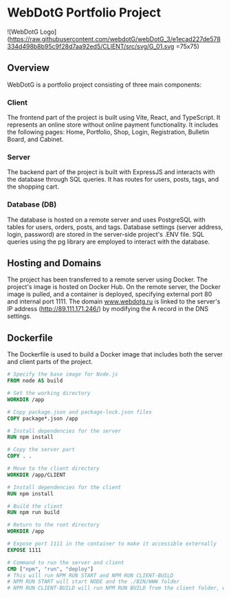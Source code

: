 # WebDotG Portfolio Project
![WebDotG Logo](https://raw.githubusercontent.com/webdotG/webDotG_3/e1ecad227de578334d498b8b95c9f28d7aa92ed5/CLIENT/src/svg/G_01.svg =75x75)


## Overview

WebDotG is a portfolio project consisting of three main components:

### Client

The frontend part of the project is built using Vite, React, and TypeScript. It represents an online store without online payment functionality. It includes the following pages: Home, Portfolio, Shop, Login, Registration, Bulletin Board, and Cabinet.

### Server

The backend part of the project is built with ExpressJS and interacts with the database through SQL queries. It has routes for users, posts, tags, and the shopping cart.

### Database (DB)

The database is hosted on a remote server and uses PostgreSQL with tables for users, orders, posts, and tags. Database settings (server address, login, password) are stored in the server-side project's .ENV file. SQL queries using the pg library are employed to interact with the database.

## Hosting and Domains

The project has been transferred to a remote server using Docker. The project's image is hosted on Docker Hub. On the remote server, the Docker image is pulled, and a container is deployed, specifying external port 80 and internal port 1111. The domain www.webdotg.ru is linked to the server's IP address (http://89.111.171.246/) by modifying the A record in the DNS settings.

## Dockerfile

The Dockerfile is used to build a Docker image that includes both the server and client parts of the project.

```Dockerfile
# Specify the base image for Node.js
FROM node AS build

# Set the working directory
WORKDIR /app

# Copy package.json and package-lock.json files
COPY package*.json /app

# Install dependencies for the server
RUN npm install

# Copy the server part
COPY . .

# Move to the client directory
WORKDIR /app/CLIENT

# Install dependencies for the client
RUN npm install

# Build the client
RUN npm run build

# Return to the root directory
WORKDIR /app

# Expose port 1111 in the container to make it accessible externally
EXPOSE 1111

# Command to run the server and client
CMD ["npm", "run", "deploy"]
# This will run NPM RUN START and NPM RUN CLIENT-BUILD
# NPM RUN START will start NODE and the ./BIN/WWW folder
# NPM RUN CLIENT-BUILD will run NPM RUN BUILD from the client folder, which will execute TSC && VITE BUILD
